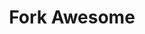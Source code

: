 ---
git: https://github.com/ForkAwesome/Fork-Awesome
logohandle: forkawesome
sort: forkawesome
title: Fork Awesome
website: https://forkaweso.me/
---